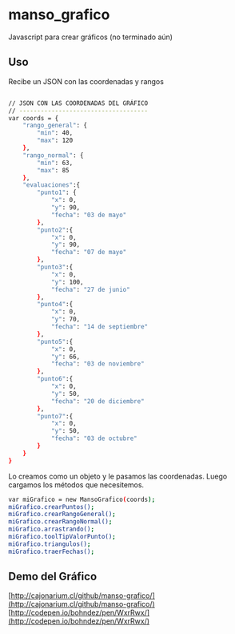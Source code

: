 # manso_grafico
Javascript para crear gráficos (no terminado aún)

Uso
--------------------------
Recibe un JSON con las coordenadas y rangos


```sh

// JSON CON LAS COORDENADAS DEL GRÁFICO
// ------------------------------------
var coords = {
	"rango_general": {
		"min": 40,
		"max": 120
	},
	"rango_normal": {
		"min": 63,
		"max": 85
	},
	"evaluaciones":{
		"punto1": {
			"x": 0,
			"y": 90,
			"fecha": "03 de mayo"
		},
		"punto2":{
			"x": 0,
			"y": 90,
			"fecha": "07 de mayo"
		},
		"punto3":{
			"x": 0,
			"y": 100,
			"fecha": "27 de junio"
		},
		"punto4":{
			"x": 0,
			"y": 70,
			"fecha": "14 de septiembre"
		},
		"punto5":{
			"x": 0,
			"y": 66,
			"fecha": "03 de noviembre"
		},
		"punto6":{
			"x": 0,
			"y": 50,
			"fecha": "20 de diciembre"
		},
		"punto7":{
			"x": 0,
			"y": 50,
			"fecha": "03 de octubre"
		}
	}
}

```

Lo creamos como un objeto y le pasamos las coordenadas. Luego cargamos los métodos que necesitemos.

```sh
var miGrafico = new MansoGrafico(coords);
miGrafico.crearPuntos();
miGrafico.crearRangoGeneral();
miGrafico.crearRangoNormal();
miGrafico.arrastrando();
miGrafico.toolTipValorPunto();
miGrafico.triangulos();
miGrafico.traerFechas();

```

Demo del Gráfico
---------------------
[http://cajonarium.cl/github/manso-grafico/](http://cajonarium.cl/github/manso-grafico/)
[http://codepen.io/bohndez/pen/WxrRwx/](http://codepen.io/bohndez/pen/WxrRwx/)

